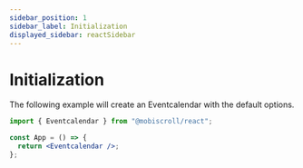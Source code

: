 ```yaml
---
sidebar_position: 1
sidebar_label: Initialization
displayed_sidebar: reactSidebar
---
```


# Initialization

The following example will create an Eventcalendar with the default options.

```jsx
import { Eventcalendar } from "@mobiscroll/react";

const App = () => {
  return <Eventcalendar />;
};
```
